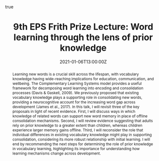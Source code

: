 ---
abstract: "Learning new words is a crucial skill across the lifespan, with vocabulary knowledge having wide-reaching implications for education, communication, and wellbeing. The Complementary Learning Systems model provides a useful framework for decomposing word learning into encoding and consolidation processes (Davis & Gaskell, 2009). We previously proposed that existing vocabulary knowledge plays a supporting role in consolidating new words, providing a neurocognitive account for the increasing word gap across development (James et al., 2017). In this talk, I will revisit three of the key proposals in light of recent evidence. First, I will discuss ways in which knowledge of related words can support new word memory in place of offline consolidation mechanisms. Second, I will review evidence suggesting that adults rely on prior knowledge to a greater extent than children, whereas children experience larger memory gains offline. Third, I will reconsider the role that individual differences in existing vocabulary knowledge might play in supporting consolidation, considering its more robust relationship with initial learning. I will end by recommending the next steps for determining the role of prior knowledge in vocabulary learning, highlighting its importance for understanding how learning mechanisms change across development."
address:
  city: ""
  country: ""
  postcode: ""
  region: ""
  street: ""
all_day: 
authors: 
- admin
date: "2021-01-06T13:00:00Z"
date_end: "2021-01-07T17:00:00Z"
event: Experimental Psychology Society meeting
event_url: "https://eps.ac.uk/next-meeting/"
featured: false
image:
  caption: 'Image credit: []())'
  focal_point: Right
location: Online
math: true
projects: 
- phd-work
publishDate: "2017-01-01T00:00:00Z"
slides: 
summary: 
tags:
title: "9th EPS Frith Prize Lecture: Word learning through the lens of prior knowledge"
url_code: ""
url_pdf: ""
url_poster: ""
url_video: ""
url_dataset: ""
---
